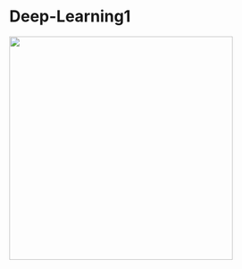﻿# Deep-Learning1
<img src='https://www.oreilly.co.jp/books/images/picture_large978-4-87311-758-4.jpeg' width='400'>
